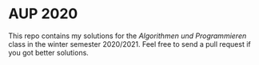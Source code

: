 # AUP 2020
This repo contains my solutions for the *Algorithmen und Programmieren* class
in the winter semester 2020/2021. Feel free to send a pull request if you got
better solutions.
